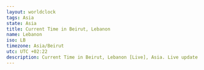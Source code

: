 ```yaml
---
layout: worldclock
tags: Asia
state: Asia
title: Current Time in Beirut, Lebanon
name: Lebanon
iso: LB
timezone: Asia/Beirut
utc: UTC +02:22
description: Current Time in Beirut, Lebanon [Live], Asia. Live update now time in Beirut, timezone Asia/Beirut, UTC +02:22, Country ISO code & Current Local Time.
---
```


